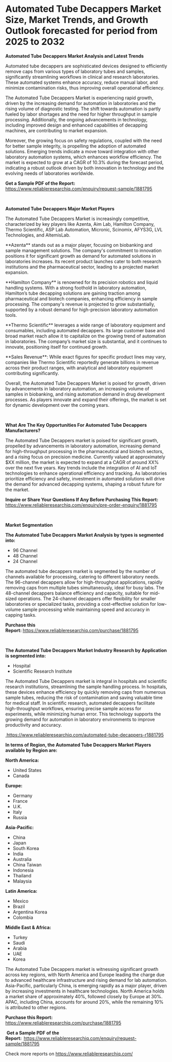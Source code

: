 <p><h1>Automated Tube Decappers Market Size, Market Trends, and Growth Outlook forecasted for period from 2025 to 2032</h1></p><p><strong>Automated Tube Decappers Market Analysis and Latest Trends</strong></p>
<p><p>Automated tube decappers are sophisticated devices designed to efficiently remove caps from various types of laboratory tubes and samples, significantly streamlining workflows in clinical and research laboratories. These automated systems enhance accuracy, reduce manual labor, and minimize contamination risks, thus improving overall operational efficiency.</p><p>The Automated Tube Decappers Market is experiencing rapid growth, driven by the increasing demand for automation in laboratories and the rising volume of diagnostic testing. The shift towards automation is partly fueled by labor shortages and the need for higher throughput in sample processing. Additionally, the ongoing advancements in technology, including improved design and enhanced capabilities of decapping machines, are contributing to market expansion.</p><p>Moreover, the growing focus on safety regulations, coupled with the need for better sample integrity, is propelling the adoption of automated solutions. Emerging trends indicate a move toward integration with other laboratory automation systems, which enhances workflow efficiency. The market is expected to grow at a CAGR of 10.3% during the forecast period, indicating a robust outlook driven by both innovation in technology and the evolving needs of laboratories worldwide.</p></p>
<p><strong>Get a Sample PDF of the Report:&nbsp;</strong> <a href="https://www.reliableresearchiq.com/enquiry/request-sample/1881795?utm_campaign=3043&utm_medium=2&utm_source=Github&utm_content=ia&utm_term=05032025&utm_id=automated-tube-decappers">https://www.reliableresearchiq.com/enquiry/request-sample/1881795</a></p>
<p>&nbsp;</p>
<p><strong>Automated Tube Decappers Major Market Players</strong></p>
<p><p>The Automated Tube Decappers Market is increasingly competitive, characterized by key players like Azenta, Aim Lab, Hamilton Company, Thermo Scientific, ASP Lab Automation, Micronic, Scinomix, AFYS3G, LVL Technologies, and AltemisLab.</p><p>**Azenta** stands out as a major player, focusing on biobanking and sample management solutions. The company's commitment to innovation positions it for significant growth as demand for automated solutions in laboratories increases. Its recent product launches cater to both research institutions and the pharmaceutical sector, leading to a projected market expansion.</p><p>**Hamilton Company** is renowned for its precision robotics and liquid handling systems. With a strong foothold in laboratory automation, Hamilton’s tube decapping solutions are gaining traction among pharmaceutical and biotech companies, enhancing efficiency in sample processing. The company's revenue is projected to grow substantially, supported by a robust demand for high-precision laboratory automation tools.</p><p>**Thermo Scientific** leverages a wide range of laboratory equipment and consumables, including automated decappers. Its large customer base and broad market reach allow it to capitalize on the growing trend of automation in laboratories. The company’s market size is substantial, and it continues to innovate, positioning itself for continued growth.</p><p>**Sales Revenue**: While exact figures for specific product lines may vary, companies like Thermo Scientific reportedly generate billions in revenue across their product ranges, with analytical and laboratory equipment contributing significantly.</p><p>Overall, the Automated Tube Decappers Market is poised for growth, driven by advancements in laboratory automation, an increasing volume of samples in biobanking, and rising automation demand in drug development processes. As players innovate and expand their offerings, the market is set for dynamic development over the coming years.</p></p>
<p>&nbsp;</p>
<p><strong>What Are The Key Opportunities For Automated Tube Decappers Manufacturers?</strong></p>
<p><p>The Automated Tube Decappers market is poised for significant growth, propelled by advancements in laboratory automation, increasing demand for high-throughput processing in the pharmaceutical and biotech sectors, and a rising focus on precision medicine. Currently valued at approximately $XX million, the market is expected to expand at a CAGR of around XX% over the next five years. Key trends include the integration of AI and IoT technologies to enhance operational efficiency and tracking. As laboratories prioritize efficiency and safety, investment in automated solutions will drive the demand for advanced decapping systems, shaping a robust future for the market.</p></p>
<p><strong>Inquire or Share Your Questions If Any Before Purchasing This Report:</strong> <a href="https://www.reliableresearchiq.com/enquiry/pre-order-enquiry/1881795?utm_campaign=3043&utm_medium=2&utm_source=Github&utm_content=ia&utm_term=05032025&utm_id=automated-tube-decappers">https://www.reliableresearchiq.com/enquiry/pre-order-enquiry/1881795</a></p>
<p>&nbsp;</p>
<p><strong>Market Segmentation</strong></p>
<p><strong>The Automated Tube Decappers Market Analysis by types is segmented into:</strong></p>
<p><ul><li>96 Channel</li><li>48 Channel</li><li>24 Channel</li></ul></p>
<p><p>The automated tube decappers market is segmented by the number of channels available for processing, catering to different laboratory needs. The 96-channel decappers allow for high-throughput applications, rapidly removing caps from multiple tubes simultaneously, ideal for busy labs. The 48-channel decappers balance efficiency and capacity, suitable for mid-sized operations. The 24-channel decappers offer flexibility for smaller laboratories or specialized tasks, providing a cost-effective solution for low-volume sample processing while maintaining speed and accuracy in capping tasks.</p></p>
<p><strong>Purchase this Report:&nbsp;</strong><a href="https://www.reliableresearchiq.com/purchase/1881795?utm_campaign=3043&utm_medium=2&utm_source=Github&utm_content=ia&utm_term=05032025&utm_id=automated-tube-decappers">https://www.reliableresearchiq.com/purchase/1881795</a></p>
<p>&nbsp;</p>
<p><strong>The Automated Tube Decappers Market Industry Research by Application is segmented into:</strong></p>
<p><ul><li>Hospital</li><li>Scientific Research Institute</li></ul></p>
<p><p>The Automated Tube Decappers market is integral in hospitals and scientific research institutions, streamlining the sample handling process. In hospitals, these devices enhance efficiency by quickly removing caps from numerous sample tubes, reducing the risk of contamination and saving valuable time for medical staff. In scientific research, automated decappers facilitate high-throughput workflows, ensuring precise sample access for experiments, while minimizing human error. This technology supports the growing demand for automation in laboratory environments to improve productivity and accuracy.</p></p>
<p><a href="https://www.reliableresearchiq.com/automated-tube-decappers-r1881795?utm_campaign=3043&utm_medium=2&utm_source=Github&utm_content=ia&utm_term=05032025&utm_id=automated-tube-decappers">&nbsp;https://www.reliableresearchiq.com/automated-tube-decappers-r1881795</a></p>
<p><strong>In terms of Region, the Automated Tube Decappers Market Players available by Region are:</strong></p>
<p>
    <p> <strong> North America: </strong>
        <ul>
            <li>United States</li>
            <li>Canada</li>
        </ul>
        </p> 
    <p> <strong> Europe: </strong>
        <ul>
            <li>Germany</li>
            <li>France</li>
            <li>U.K.</li>
            <li>Italy</li>
            <li>Russia</li>
        </ul>
        </p> 
    <p> <strong> Asia-Pacific: </strong>
        <ul>
            <li>China</li>
            <li>Japan</li>
            <li>South Korea</li>
            <li>India</li>
            <li>Australia</li>
            <li>China Taiwan</li>
            <li>Indonesia</li>
            <li>Thailand</li>
            <li>Malaysia</li>
        </ul>
        </p> 
    <p> <strong> Latin America: </strong>
        <ul>
            <li>Mexico</li>
            <li>Brazil</li>
            <li>Argentina Korea</li>
            <li>Colombia</li>
        </ul>
        </p> 
    <p> <strong> Middle East & Africa: </strong>
        <ul>
            <li>Turkey</li>
            <li>Saudi</li>
            <li>Arabia</li>
            <li>UAE</li>
            <li>Korea</li>
        </ul>
    </p>
    </p>
<p><p>The Automated Tube Decappers market is witnessing significant growth across key regions, with North America and Europe leading the charge due to advanced healthcare infrastructure and rising demand for lab automation. Asia-Pacific, particularly China, is emerging rapidly as a major player, driven by increasing investments in healthcare technologies. North America holds a market share of approximately 40%, followed closely by Europe at 30%. APAC, including China, accounts for around 20%, while the remaining 10% is attributed to other regions.</p></p>
<p><strong>Purchase this Report: </strong><a href="https://www.reliableresearchiq.com/purchase/1881795?utm_campaign=3043&utm_medium=2&utm_source=Github&utm_content=ia&utm_term=05032025&utm_id=automated-tube-decappers">https://www.reliableresearchiq.com/purchase/1881795</a></p>
<p>&nbsp;<strong>Get a Sample PDF of the Report:&nbsp;&nbsp;</strong><a href="https://www.reliableresearchiq.com/enquiry/request-sample/1881795?utm_campaign=3043&utm_medium=2&utm_source=Github&utm_content=ia&utm_term=05032025&utm_id=automated-tube-decappers">https://www.reliableresearchiq.com/enquiry/request-sample/1881795</a></p>
<p><strong></strong></p>
<p>Check more reports on <a href="https://www.reliableresearchiq.com/?utm_campaign=3043&utm_medium=2&utm_source=Github&utm_content=ia&utm_term=05032025&utm_id=automated-tube-decappers">https://www.reliableresearchiq.com/</a></p>